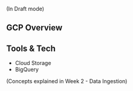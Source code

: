 (In Draft mode)

## GCP Overview

## Tools & Tech
- Cloud Storage
- BigQuery

(Concepts explained in Week 2 - Data Ingestion)
